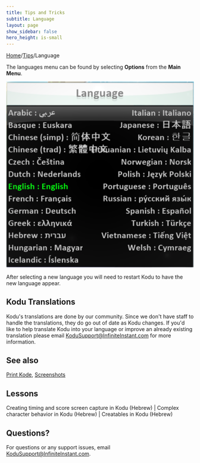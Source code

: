 ```yaml
---
title: Tips and Tricks
subtitle: Language
layout: page
show_sidebar: false
hero_height: is-small
---
```


[Home](..)/[Tips](.)/Language

The languages menu can be found by selecting **Options** from the **Main Menu**.

![Language](language.png)

After selecting a new language you will need to restart Kodu to have the new language appear. 

## Kodu Translations
Kodu's translations are done by our community. Since we don't have staff to handle the translations, they do go out of date as Kodu changes.  If you'd like to help translate Kodu into your language or improve an already existing translation please email <KoduSupport@InfiniteInstant.com> for more information.

## See also
[Print Kode](print_kode), [Screenshots](screenshots) 

## Lessons
Creating timing and score screen capture in Kodu (Hebrew) |  Complex character behavior in Kodu (Hebrew) |  Creatables in Kodu (Hebrew)   

## Questions?
For questions or any support issues, email <KoduSupport@InfiniteInstant.com>.
 

 

   

